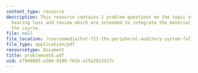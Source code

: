 ```yaml
---
content_type: resource
description: This resource contains 1 problem questions on the topic of sensorineural
  hearing loss and review which are intended to integrate the material learned in
  the course.
file: null
file_location: /coursemedia/hst-721-the-peripheral-auditory-system-fall-2005/e7940085a266d100f01ba15a2012527c_problemset6.pdf
file_type: application/pdf
resourcetype: Document
title: problemset6.pdf
uid: e7940085-a266-d100-f01b-a15a2012527c
---
```

